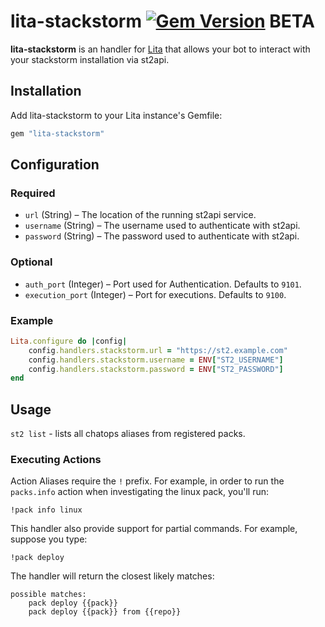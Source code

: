 # lita-stackstorm [![Gem Version](https://badge.fury.io/rb/lita-stackstorm.svg)](http://badge.fury.io/rb/lita-stackstorm) **BETA**

**lita-stackstorm** is an handler for [Lita](https://www.lita.io) that allows your bot to interact with your stackstorm installation via st2api.

## Installation

Add lita-stackstorm to your Lita instance's Gemfile:

``` ruby
gem "lita-stackstorm"
```

## Configuration

### Required

* `url` (String) – The location of the running st2api service.
* `username` (String) – The username used to authenticate with st2api.
* `password` (String) – The password used to authenticate with st2api.

### Optional

* `auth_port` (Integer) – Port used for Authentication. Defaults to `9101`.
* `execution_port` (Integer) – Port for executions. Defaults to `9100`.

### Example

``` ruby
Lita.configure do |config|
    config.handlers.stackstorm.url = "https://st2.example.com"
    config.handlers.stackstorm.username = ENV["ST2_USERNAME"]
    config.handlers.stackstorm.password = ENV["ST2_PASSWORD"]
end
```

## Usage

`st2 list` - lists all chatops aliases from registered packs.

### Executing Actions

Action Aliases require the `!` prefix. For example, in order to run the `packs.info` action when investigating the linux pack, you'll run:

```shell
!pack info linux
```

This handler also provide support for partial commands. For example, suppose you type:

```shell
!pack deploy
```

The handler will return the closest likely matches:

```shell
possible matches:
    pack deploy {{pack}}
    pack deploy {{pack}} from {{repo}}
```
